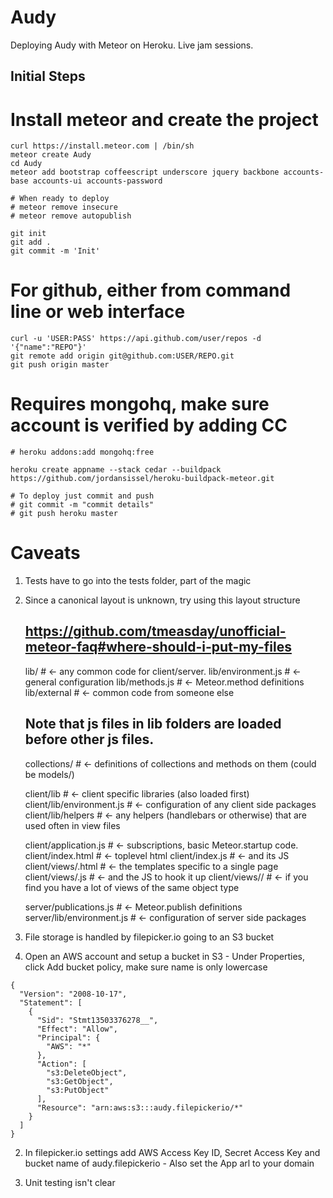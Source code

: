 Audy
================

Deploying Audy with Meteor on Heroku. Live jam sessions.


Initial Steps
-------------

# Install meteor and create the project
    curl https://install.meteor.com | /bin/sh
    meteor create Audy
    cd Audy
    meteor add bootstrap coffeescript underscore jquery backbone accounts-base accounts-ui accounts-password

    # When ready to deploy
    # meteor remove insecure
    # meteor remove autopublish

    git init
    git add .
    git commit -m 'Init'


# For github, either from command line or web interface

    curl -u 'USER:PASS' https://api.github.com/user/repos -d '{"name":"REPO"}'
    git remote add origin git@github.com:USER/REPO.git
    git push origin master


# Requires mongohq, make sure account is verified by adding CC 

    # heroku addons:add mongohq:free

    heroku create appname --stack cedar --buildpack https://github.com/jordansissel/heroku-buildpack-meteor.git

    # To deploy just commit and push
    # git commit -m "commit details"
    # git push heroku master


# Caveats
1. Tests have to go into the tests folder, part of the magic


2.  Since a canonical layout is unknown, try using this layout structure

    ## https://github.com/tmeasday/unofficial-meteor-faq#where-should-i-put-my-files
    lib/                    # <- any common code for client/server. 
    lib/environment.js      # <- general configuration
    lib/methods.js          # <- Meteor.method definitions
    lib/external            # <- common code from someone else
    ## Note that js files in lib folders are loaded before other js files.

    collections/                 # <- definitions of collections and methods on them (could be models/)

    client/lib              # <- client specific libraries (also loaded first)
    client/lib/environment.js   # <- configuration of any client side packages
    client/lib/helpers      # <- any helpers (handlebars or otherwise) that are used often in view files

    client/application.js   # <- subscriptions, basic Meteor.startup code.
    client/index.html       # <- toplevel html
    client/index.js         # <- and its JS
    client/views/<page>.html  # <- the templates specific to a single page
    client/views/<page>.js    # <- and the JS to hook it up
    client/views/<type>/    # <- if you find you have a lot of views of the same object type

    server/publications.js  # <- Meteor.publish definitions
    server/lib/environment.js   # <- configuration of server side packages


3. File storage is handled by filepicker.io going to an S3 bucket

  1. Open an AWS account and setup a bucket in S3
    - Under Properties, click Add bucket policy, make sure name is only lowercase

    {
      "Version": "2008-10-17",
      "Statement": [
        {
          "Sid": "Stmt13503376278__",
          "Effect": "Allow",
          "Principal": {
            "AWS": "*"
          },
          "Action": [
            "s3:DeleteObject",
            "s3:GetObject",
            "s3:PutObject"
          ],
          "Resource": "arn:aws:s3:::audy.filepickerio/*"
        }
      ]
    }

  2. In filepicker.io settings add AWS Access Key ID, Secret Access Key
  and bucket name of audy.filepickerio
    - Also set the App arl to your domain

4. Unit testing isn't clear


